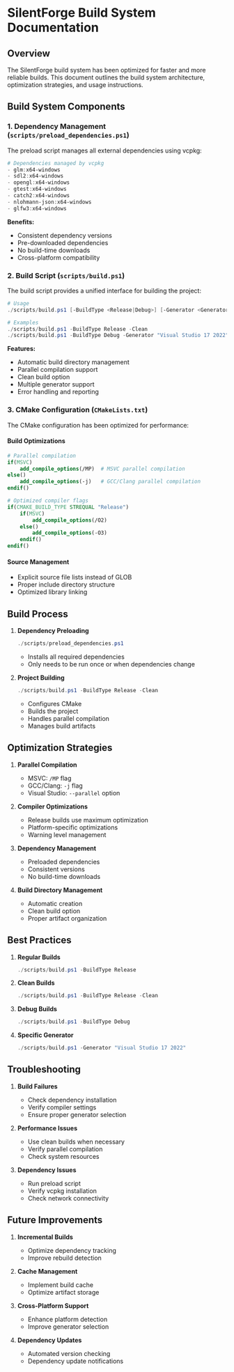 # SilentForge Build System Documentation

## Overview

The SilentForge build system has been optimized for faster and more reliable builds. This document outlines the build system architecture, optimization strategies, and usage instructions.

## Build System Components

### 1. Dependency Management (`scripts/preload_dependencies.ps1`)

The preload script manages all external dependencies using vcpkg:

```powershell
# Dependencies managed by vcpkg
- glm:x64-windows
- sdl2:x64-windows
- opengl:x64-windows
- gtest:x64-windows
- catch2:x64-windows
- nlohmann-json:x64-windows
- glfw3:x64-windows
```

**Benefits:**
- Consistent dependency versions
- Pre-downloaded dependencies
- No build-time downloads
- Cross-platform compatibility

### 2. Build Script (`scripts/build.ps1`)

The build script provides a unified interface for building the project:

```powershell
# Usage
./scripts/build.ps1 [-BuildType <Release|Debug>] [-Generator <GeneratorName>] [-Clean]

# Examples
./scripts/build.ps1 -BuildType Release -Clean
./scripts/build.ps1 -BuildType Debug -Generator "Visual Studio 17 2022"
```

**Features:**
- Automatic build directory management
- Parallel compilation support
- Clean build option
- Multiple generator support
- Error handling and reporting

### 3. CMake Configuration (`CMakeLists.txt`)

The CMake configuration has been optimized for performance:

#### Build Optimizations
```cmake
# Parallel compilation
if(MSVC)
    add_compile_options(/MP)  # MSVC parallel compilation
else()
    add_compile_options(-j)   # GCC/Clang parallel compilation
endif()

# Optimized compiler flags
if(CMAKE_BUILD_TYPE STREQUAL "Release")
    if(MSVC)
        add_compile_options(/O2)
    else()
        add_compile_options(-O3)
    endif()
endif()
```

#### Source Management
- Explicit source file lists instead of GLOB
- Proper include directory structure
- Optimized library linking

## Build Process

1. **Dependency Preloading**
   ```powershell
   ./scripts/preload_dependencies.ps1
   ```
   - Installs all required dependencies
   - Only needs to be run once or when dependencies change

2. **Project Building**
   ```powershell
   ./scripts/build.ps1 -BuildType Release -Clean
   ```
   - Configures CMake
   - Builds the project
   - Handles parallel compilation
   - Manages build artifacts

## Optimization Strategies

1. **Parallel Compilation**
   - MSVC: `/MP` flag
   - GCC/Clang: `-j` flag
   - Visual Studio: `--parallel` option

2. **Compiler Optimizations**
   - Release builds use maximum optimization
   - Platform-specific optimizations
   - Warning level management

3. **Dependency Management**
   - Preloaded dependencies
   - Consistent versions
   - No build-time downloads

4. **Build Directory Management**
   - Automatic creation
   - Clean build option
   - Proper artifact organization

## Best Practices

1. **Regular Builds**
   ```powershell
   ./scripts/build.ps1 -BuildType Release
   ```

2. **Clean Builds**
   ```powershell
   ./scripts/build.ps1 -BuildType Release -Clean
   ```

3. **Debug Builds**
   ```powershell
   ./scripts/build.ps1 -BuildType Debug
   ```

4. **Specific Generator**
   ```powershell
   ./scripts/build.ps1 -Generator "Visual Studio 17 2022"
   ```

## Troubleshooting

1. **Build Failures**
   - Check dependency installation
   - Verify compiler settings
   - Ensure proper generator selection

2. **Performance Issues**
   - Use clean builds when necessary
   - Verify parallel compilation
   - Check system resources

3. **Dependency Issues**
   - Run preload script
   - Verify vcpkg installation
   - Check network connectivity

## Future Improvements

1. **Incremental Builds**
   - Optimize dependency tracking
   - Improve rebuild detection

2. **Cache Management**
   - Implement build cache
   - Optimize artifact storage

3. **Cross-Platform Support**
   - Enhance platform detection
   - Improve generator selection

4. **Dependency Updates**
   - Automated version checking
   - Dependency update notifications 
